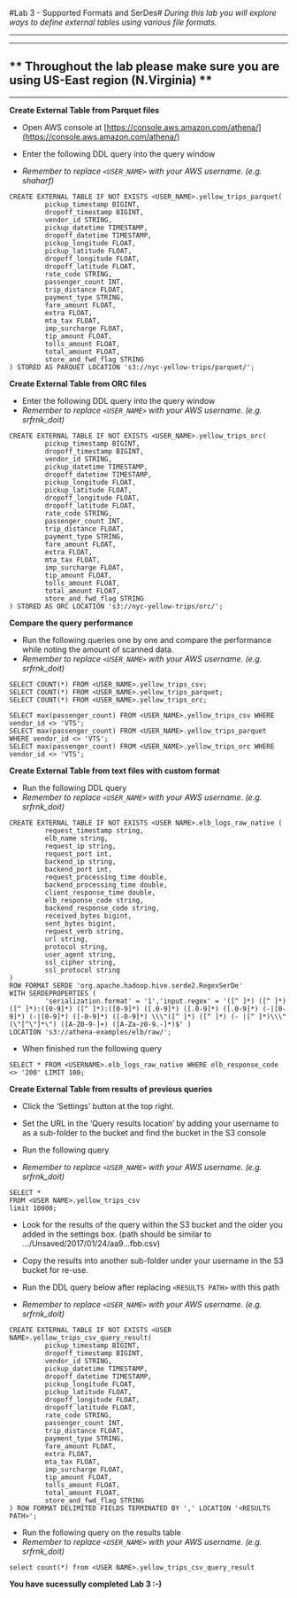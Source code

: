 #Lab 3 - Supported Formats and SerDes#
*During this lab you will explore ways to define external tables using various file formats.*

---------
---------
** **Throughout the lab please make sure you are using US-East region (N.Virginia)** **
---------
---------
**Create External Table from Parquet files**
- Open AWS console at [https://console.aws.amazon.com/athena/](https://console.aws.amazon.com/athena/)

- Enter the following DDL query into the query window
- *Remember to replace `<USER_NAME>` with your AWS username. (e.g. shaharf)*
```
CREATE EXTERNAL TABLE IF NOT EXISTS <USER_NAME>.yellow_trips_parquet(
         pickup_timestamp BIGINT,
         dropoff_timestamp BIGINT,
         vendor_id STRING,
         pickup_datetime TIMESTAMP,
         dropoff_datetime TIMESTAMP,
         pickup_longitude FLOAT,
         pickup_latitude FLOAT,
         dropoff_longitude FLOAT,
         dropoff_latitude FLOAT,
         rate_code STRING,
         passenger_count INT,
         trip_distance FLOAT,
         payment_type STRING,
         fare_amount FLOAT,
         extra FLOAT,
         mta_tax FLOAT,
         imp_surcharge FLOAT,
         tip_amount FLOAT,
         tolls_amount FLOAT,
         total_amount FLOAT,
         store_and_fwd_flag STRING
) STORED AS PARQUET LOCATION 's3://nyc-yellow-trips/parquet/';
```

**Create External Table from ORC files**
- Enter the following DDL query into the query window
- *Remember to replace `<USER_NAME>` with your AWS username. (e.g. srfrnk_doit)*

```
CREATE EXTERNAL TABLE IF NOT EXISTS <USER_NAME>.yellow_trips_orc(
         pickup_timestamp BIGINT,
         dropoff_timestamp BIGINT,
         vendor_id STRING,
         pickup_datetime TIMESTAMP,
         dropoff_datetime TIMESTAMP,
         pickup_longitude FLOAT,
         pickup_latitude FLOAT,
         dropoff_longitude FLOAT,
         dropoff_latitude FLOAT,
         rate_code STRING,
         passenger_count INT,
         trip_distance FLOAT,
         payment_type STRING,
         fare_amount FLOAT,
         extra FLOAT,
         mta_tax FLOAT,
         imp_surcharge FLOAT,
         tip_amount FLOAT,
         tolls_amount FLOAT,
         total_amount FLOAT,
         store_and_fwd_flag STRING
) STORED AS ORC LOCATION 's3://nyc-yellow-trips/orc/';
```

**Compare the query performance**
- Run the following queries one by one and compare the performance while noting the amount of scanned data.
- *Remember to replace `<USER_NAME>` with your AWS username. (e.g. srfrnk_doit)*

```
SELECT COUNT(*) FROM <USER_NAME>.yellow_trips_csv;
SELECT COUNT(*) FROM <USER_NAME>.yellow_trips_parquet;
SELECT COUNT(*) FROM <USER_NAME>.yellow_trips_orc;
```

```
SELECT max(passenger_count) FROM <USER_NAME>.yellow_trips_csv WHERE vendor_id <> 'VTS';
SELECT max(passenger_count) FROM <USER_NAME>.yellow_trips_parquet WHERE vendor_id <> 'VTS';
SELECT max(passenger_count) FROM <USER_NAME>.yellow_trips_orc WHERE vendor_id <> 'VTS';
```

**Create External Table from text files with custom format**
- Run the following DDL query
- *Remember to replace `<USER_NAME>` with your AWS username. (e.g. srfrnk_doit)*

```
CREATE EXTERNAL TABLE IF NOT EXISTS <USER NAME>.elb_logs_raw_native (
         request_timestamp string,
         elb_name string,
         request_ip string,
         request_port int,
         backend_ip string,
         backend_port int,
         request_processing_time double,
         backend_processing_time double,
         client_response_time double,
         elb_response_code string,
         backend_response_code string,
         received_bytes bigint,
         sent_bytes bigint,
         request_verb string,
         url string,
         protocol string,
         user_agent string,
         ssl_cipher string,
         ssl_protocol string 
) 
ROW FORMAT SERDE 'org.apache.hadoop.hive.serde2.RegexSerDe'
WITH SERDEPROPERTIES (
         'serialization.format' = '1','input.regex' = '([^ ]*) ([^ ]*) ([^ ]*):([0-9]*) ([^ ]*):([0-9]*) ([.0-9]*) ([.0-9]*) ([.0-9]*) (-|[0-9]*) (-|[0-9]*) ([-0-9]*) ([-0-9]*) \\\"([^ ]*) ([^ ]*) (- |[^ ]*)\\\" (\"[^\"]*\") ([A-Z0-9-]+) ([A-Za-z0-9.-]*)$' )
LOCATION 's3://athena-examples/elb/raw/';
```

- When finished run the following query

```
SELECT * FROM <USERNAME>.elb_logs_raw_native WHERE elb_response_code <> '200' LIMIT 100;
```

**Create External Table from results of previous queries**
- Click the ‘Settings’ button at the top right.

- Set the URL in the ‘Query results location’ by adding your username to as a sub-folder to the bucket and find the bucket in the S3 console
- Run the following query
- *Remember to replace `<USER_NAME>` with your AWS username. (e.g. srfrnk_doit)*

```
SELECT * 
FROM <USER NAME>.yellow_trips_csv 
limit 10000;
```

- Look for the results of the query within the S3 bucket and the older you added in the settings box. (path should be similar to .../Unsaved/2017/01/24/aa9...fbb.csv)

- Copy the results into another sub-folder under your username in the S3 bucket for re-use.
- Run the DDL query below after replacing `<RESULTS PATH>` with this path  
- *Remember to replace `<USER_NAME>` with your AWS username. (e.g. srfrnk_doit)*
```
CREATE EXTERNAL TABLE IF NOT EXISTS <USER NAME>.yellow_trips_csv_query_result(
         pickup_timestamp BIGINT,
         dropoff_timestamp BIGINT,
         vendor_id STRING,
         pickup_datetime TIMESTAMP,
         dropoff_datetime TIMESTAMP,
         pickup_longitude FLOAT,
         pickup_latitude FLOAT,
         dropoff_longitude FLOAT,
         dropoff_latitude FLOAT,
         rate_code STRING,
         passenger_count INT,
         trip_distance FLOAT,
         payment_type STRING,
         fare_amount FLOAT,
         extra FLOAT,
         mta_tax FLOAT,
         imp_surcharge FLOAT,
         tip_amount FLOAT,
         tolls_amount FLOAT,
         total_amount FLOAT,
         store_and_fwd_flag STRING
) ROW FORMAT DELIMITED FIELDS TERMINATED BY ',' LOCATION '<RESULTS PATH>';
```

- Run the following query on the results table
- *Remember to replace `<USER_NAME>` with your AWS username. (e.g. srfrnk_doit)*
```
select count(*) from <USER NAME>.yellow_trips_csv_query_result
```

**You have sucessully completed Lab 3 :-)**
